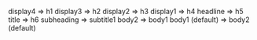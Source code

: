 display4 => h1
display3 => h2
display2 => h3
display1 => h4
headline => h5
title => h6
subheading => subtitle1
body2 => body1
body1 (default) => body2 (default)
